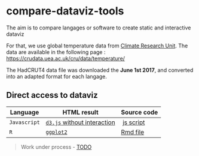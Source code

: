 # compare-dataviz-tools

The aim is to compare langages or software to create static and interactive dataviz

For that, we use global temperature data from [Climate Research Unit](http://www.cru.uea.ac.uk/). The data are available in the following page :
https://crudata.uea.ac.uk/cru/data/temperature/

The HadCRUT4 data file was downloaded the **June 1st 2017**, and converted into an adapted format for each langage.

## Direct access to dataviz

Language | HTML result | Source code
-|-|-
`Javascript` | [`d3.js` without interaction](js/d3-static.html) | [js script](js/d3-static.js)
`R` |  [`ggplot2`](r/ggplot2.html) | [Rmd file](r/ggplot2.Rmd)


> Work under process - [TODO](TODO)
